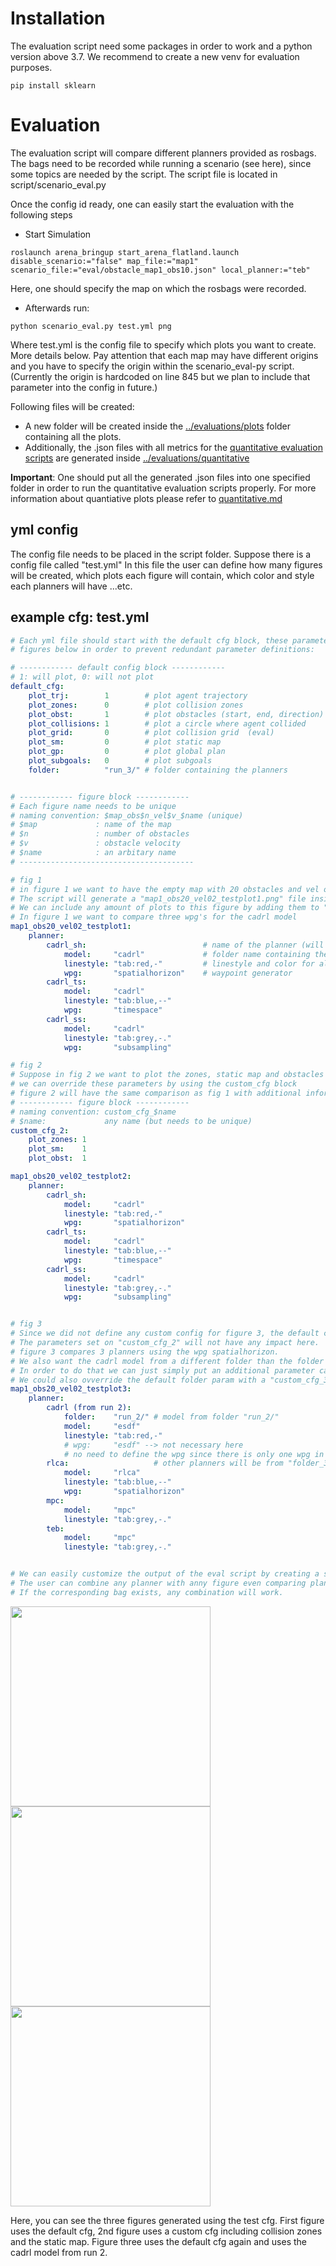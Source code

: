 # Installation
The evaluation script need some packages in order to work and a python version above 3.7. We recommend to create a new venv for evaluation purposes.
```
pip install sklearn
```

# Evaluation

The evaluation script will compare different planners provided as rosbags. The bags need to be recorded while running a scenario (see here), since some topics are needed by the script. The script file is located in script/scenario_eval.py

Once the config id ready, one can easily start the evaluation with the following steps

 * Start Simulation
```
roslaunch arena_bringup start_arena_flatland.launch disable_scenario:="false" map_file:="map1" scenario_file:="eval/obstacle_map1_obs10.json" local_planner:="teb"
```
Here, one should specify the map on which the rosbags were recorded. 
* Afterwards run:

```
python scenario_eval.py test.yml png
``` 
Where test.yml is the config file to specify which plots you want to create. More details below. Pay attention that each map may have different origins and you have to specify the origin within the scenario_eval-py script. (Currently the origin is hardcoded on line 845 but we plan to include that parameter into the config in future.) 

Following files will be created: 
* A new folder will be created inside the [../evaluations/plots](https://github.com/ignc-research/arena-rosnav/tree/local_planner_subgoalmode/arena_navigation/arena_local_planner/evaluation/plots) folder containing all the plots. 
* Additionally, the .json files with all metrics for the [quantitative evaluation scripts](https://github.com/ignc-research/arena-rosnav/blob/local_planner_subgoalmode/arena_navigation/arena_local_planner/evaluation/scripts/quantitative/sim_evaluation_v3.py) are generated inside [../evaluations/quantitative](https://github.com/ignc-research/arena-rosnav/tree/local_planner_subgoalmode/arena_navigation/arena_local_planner/evaluation/scripts/quantitative) 

**Important**: One should put all the generated .json files into one specified folder in order to run the quantitative evaluation scripts properly. For more information about quantiative plots please refer to [quantitative.md](https://github.com/ignc-research/arena-rosnav/blob/local_planner_subgoalmode/arena_navigation/arena_local_planner/evaluation/scripts/quantitative/readme.md)

## yml config

The config file needs to be placed in the script folder. Suppose there is a config file called "test.yml"
In this file the user can define how many figures will be created, which plots each figure will contain, which color and style each planners will have ...etc.

## example cfg: test.yml

```yml
# Each yml file should start with the default cfg block, these parameters will apply to all
# figures below in order to prevent redundant parameter definitions:

# ------------ default config block ------------
# 1: will plot, 0: will not plot
default_cfg:
    plot_trj:        1        # plot agent trajectory
    plot_zones:      0        # plot collision zones
    plot_obst:       1        # plot obstacles (start, end, direction)
    plot_collisions: 1        # plot a circle where agent collided
    plot_grid:       0        # plot collision grid  (eval)
    plot_sm:         0        # plot static map
    plot_gp:         0        # plot global plan
    plot_subgoals:   0        # plot subgoals
    folder:          "run_3/" # folder containing the planners


# ------------ figure block ------------
# Each figure name needs to be unique
# naming convention: $map_obs$n_vel$v_$name (unique)
# $map             : name of the map 
# $n               : number of obstacles
# $v               : obstacle velocity
# $name            : an arbitary name
# ---------------------------------------

# fig 1
# in figure 1 we want to have the empty map with 20 obstacles and vel of 0.2
# The script will generate a "map1_obs20_vel02_testplot1.png" file inside plots/
# We can include any amount of plots to this figure by adding them to "planner"
# In figure 1 we want to compare three wpg's for the cadrl model
map1_obs20_vel02_testplot1:            
    planner:                                
        cadrl_sh:                          # name of the planner (will be used in plot legend)
            model:     "cadrl"             # folder name containing the bags for desired model
            linestyle: "tab:red,-"         # linestyle and color for all plots related to this planner
            wpg:       "spatialhorizon"    # waypoint generator
        cadrl_ts:
            model:     "cadrl"
            linestyle: "tab:blue,--"
            wpg:       "timespace"
        cadrl_ss:
            model:     "cadrl"
            linestyle: "tab:grey,-."
            wpg:       "subsampling"

# fig 2
# Suppose in fig 2 we want to plot the zones, static map and obstacles
# we can override these parameters by using the custom_cfg block
# figure 2 will have the same comparison as fig 1 with additional information
# ------------ figure block ------------
# naming convention: custom_cfg_$name
# $name:             any name (but needs to be unique)
custom_cfg_2: 
    plot_zones: 1 
    plot_sm:    1
    plot_obst:  1

map1_obs20_vel02_testplot2:
    planner:
        cadrl_sh:
            model:     "cadrl"
            linestyle: "tab:red,-"
            wpg:       "spatialhorizon"
        cadrl_ts:
            model:     "cadrl"
            linestyle: "tab:blue,--"
            wpg:       "timespace"
        cadrl_ss:
            model:     "cadrl"
            linestyle: "tab:grey,-."
            wpg:       "subsampling"


# fig 3
# Since we did not define any custom config for figure 3, the default config will be used.
# The parameters set on "custom_cfg_2" will not have any impact here.
# figure 3 compares 3 planners using the wpg spatialhorizon. 
# We also want the cadrl model from a different folder than the folder defined in the default cfg:
# In order to do that we can just simply put an additional parameter called "folder"
# We could also ovverride the default folder param with a "custom_cfg_3", but this would apply to all planners !
map1_obs20_vel02_testplot3:
    planner:
        cadrl (from run 2):
            folder:    "run_2/" # model from folder "run_2/"  
            model:     "esdf"
            linestyle: "tab:red,-"
            # wpg:     "esdf" --> not necessary here
            # no need to define the wpg since there is only one wpg in run_2/esdf  
        rlca:                   # other planners will be from "folder_3/" (see default config)
            model:     "rlca"
            linestyle: "tab:blue,--"
            wpg:       "spatialhorizon"
        mpc:
            model:     "mpc"
            linestyle: "tab:grey,-."
        teb:
            model:     "mpc"
            linestyle: "tab:grey,-."


# We can easily customize the output of the eval script by creating a similar yml config. 
# The user can combine any planner with anny figure even comparing planners from different runs.
# If the corresponding bag exists, any combination will work.
```
<!-- <img width="400" height="400" src="/arena_navigation/arena_local_planner/evaluation/plots/test_plots/map1_obs20_vel02_testplot1.png">
<img width="400" height="400" src="/arena_navigation/arena_local_planner/evaluation/plots/test_plots/map1_obs20_vel02_testplot2.png">
<img width="400" height="400" src="/arena_navigation/arena_local_planner/evaluation/plots/test_plots/map1_obs20_vel02_testplot3.png"> -->

<p float="left">
  <img src="/arena_navigation/arena_local_planner/evaluation/plots/test_plots/map1_obs20_vel02_testplot1.png" width="320" />
  <img src="/arena_navigation/arena_local_planner/evaluation/plots/test_plots/map1_obs20_vel02_testplot2.png" width="320" /> 
  <img src="/arena_navigation/arena_local_planner/evaluation/plots/test_plots/map1_obs20_vel02_testplot3.png" width="320" />
</p>

Here, you can see the three figures generated using the test cfg. First figure uses the default cfg, 2nd figure uses a custom cfg including collision zones and the static map. Figure three uses the default cfg again and uses the cadrl model from run 2. 
